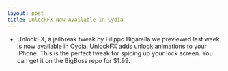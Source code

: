 ```yaml
---
layout: post
title: UnlockFX Now Available in Cydia
---
```

* UnlockFX, a jailbreak tweak by Filippo Bigarella we previewed last week, is now available in Cydia. UnlockFX adds unlock animations to your iPhone. This is the perfect tweak for spicing up your lock screen. You can get it on the BigBoss repo for $1.99.

